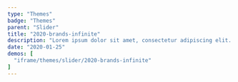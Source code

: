 ```yaml
---
type: "Themes"
badge: "Themes"
parent: "Slider"
title: "2020-brands-infinite"
description: "Lorem ipsum dolor sit amet, consectetur adipiscing elit. Nunc tempus laoreet leo sit amet iaculis."
date: "2020-01-25"
demos: [
  "iframe/themes/slider/2020-brands-infinite"
]
---
```

